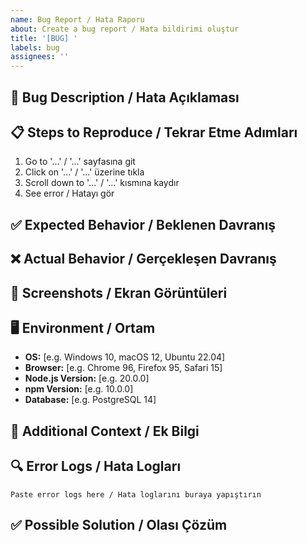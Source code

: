 ```yaml
---
name: Bug Report / Hata Raporu
about: Create a bug report / Hata bildirimi oluştur
title: '[BUG] '
labels: bug
assignees: ''
---
```


## 🐛 Bug Description / Hata Açıklaması
<!-- Hatayı açık ve net bir şekilde tanımlayın / A clear and concise description of the bug -->



## 📋 Steps to Reproduce / Tekrar Etme Adımları
<!-- Hatayı tekrar etmek için gerekli adımlar / Steps to reproduce the behavior -->

1. Go to '...' / '...' sayfasına git
2. Click on '...' / '...' üzerine tıkla
3. Scroll down to '...' / '...' kısmına kaydır
4. See error / Hatayı gör

## ✅ Expected Behavior / Beklenen Davranış
<!-- Ne olması gerektiğini açıklayın / What you expected to happen -->



## ❌ Actual Behavior / Gerçekleşen Davranış
<!-- Ne olduğunu açıklayın / What actually happened -->



## 📸 Screenshots / Ekran Görüntüleri
<!-- Varsa ekran görüntüleri ekleyin / If applicable, add screenshots -->



## 🖥️ Environment / Ortam
<!-- Ortam bilgilerinizi doldurun / Fill in your environment details -->

- **OS:** [e.g. Windows 10, macOS 12, Ubuntu 22.04]
- **Browser:** [e.g. Chrome 96, Firefox 95, Safari 15]
- **Node.js Version:** [e.g. 20.0.0]
- **npm Version:** [e.g. 10.0.0]
- **Database:** [e.g. PostgreSQL 14]

## 📝 Additional Context / Ek Bilgi
<!-- Diğer bağlam bilgileri / Any other context about the problem -->



## 🔍 Error Logs / Hata Logları
<!-- Varsa hata loglarını ekleyin / If applicable, add error logs -->

```
Paste error logs here / Hata loglarını buraya yapıştırın
```

## ✅ Possible Solution / Olası Çözüm
<!-- Varsa bir çözüm öneriniz / If you have a solution suggestion -->



